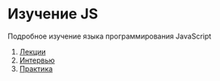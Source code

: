 # Изучение JS 

Подробное изучение языка программирования JavaScript

1. [Лекции](base/js.md)
2. [Интервью](interview/interview.md)
3. [Практика](practices/practices.md)